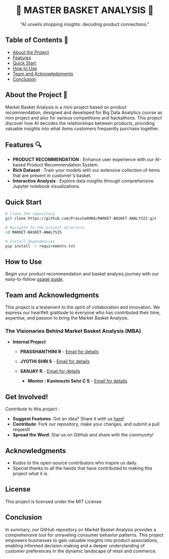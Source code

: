 <div align="center">

# 🎇 MASTER BASKET ANALYSIS 🎇


"AI unveils shopping insights: decoding product connections."

</div>

## Table of Contents 📜

- [About the Project](#about-the-project-)
- [Features](#features-)
- [Quick Start](#quick-start-)
- [How to Use](#how-to-use-)
- [Team and Acknowledgments](#team-and-acknowledgments-)
- [Conclusion](#conclusion-)


## About the Project 📖

Market Basket Analysis is a mini-project based on product recommendation, designed and developed for Big Data Analytics course as mini project and also for various competitions and hackathons.  This project discover how AI decodes the relationships between products, providing valuable insights into what items customers frequently purchase together.

## Features 🔍

-  **PRODUCT RECOMMENDATION** : Enhance user experience with our AI-based Product Recommendation System.
-  **Rich Dataset** : Train your models with our extensive collection of items that are present in customer's basket.
-  **Interactive Analysis** : Explore data insights through comprehensive Jupyter notebook visualizations.


## Quick Start 

```bash
# Clone the repository
git clone https://github.com/Prassha0908/MARKET-BASKET-ANALYSIS.git

# Navigate to the project directory
cd MARKET-BASKET-ANALYSIS

# Install dependencies
pip install -r requirements.txt

```


## How to Use 

Begin your product recommendation and basket analysis journey with our easy-to-follow [usage guide](usage.md).

## Team and Acknowledgments

This project is a testament to the spirit of collaboration and innovation. We express our heartfelt gratitude to everyone who has contributed their time, expertise, and passion to bring the Market Basket Analysis.

### The Visionaries Behind Market Basket Analysis (MBA)

- **Internal Project**

  - **PRASSHANTHINI R** -  [Email for details](mailto:prasshanthinir.21aid@kongu.edu)
  - **JYOTHI SHRI S** - [Email for details](mailto:jyothishris.21aid@kongu.edu)
  - **SANJAY R** - [Email for details](mailto:sanjayr.21aid@kongu.edu)
    
    - **Mentor : Kanimozhi Selvi C S** - [Email for details](mailto:kanimozhi.cse@kongu.edu)
    


## Get Involved! 

Contribute to this project :

-  **Suggest Features**: Got an idea? Share it with us [here](https://github.com/Prassha0908/MARKET-BASKET-ANALYSIS/issues/new)!
-  **Contribute**: Fork our repository, make your changes, and submit a pull request!
-  **Spread the Word**: Star us on GitHub and share with the community!


## Acknowledgments 

- Kudos to the open-source contributors who inspire us daily.
- Special thanks to all the hands that have contributed to making this project what it is.


## License
This project is licensed under the MIT License.


## Conclusion 
  In summary, our GitHub repository on Market Basket Analysis provides a comprehensive tool for unraveling consumer behavior patterns. This project empowers businesses to gain valuable insights into product associations, enabling informed decision-making and a deeper understanding of customer preferences in the dynamic landscape of retail and commerce.

